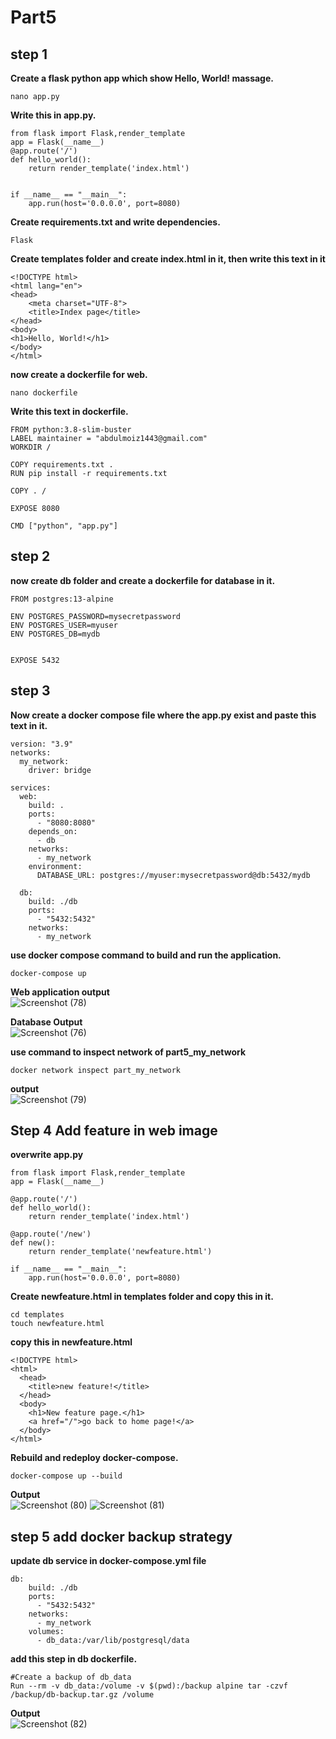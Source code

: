 # Part5
## step 1
**Create a flask python app which show Hello, World! massage.**
```
nano app.py
```
**Write this in app.py.**
```
from flask import Flask,render_template
app = Flask(__name__)
@app.route('/')
def hello_world():
    return render_template('index.html')


if __name__ == "__main__":
    app.run(host='0.0.0.0', port=8080)
```
**Create requirements.txt and write dependencies.**
```
Flask
```
**Create templates folder and create index.html in it, then write this text in it**
```
<!DOCTYPE html>
<html lang="en">
<head>
    <meta charset="UTF-8">
    <title>Index page</title>
</head>
<body>
<h1>Hello, World!</h1>
</body>
</html>
```
**now create a dockerfile for web.**
```
nano dockerfile
```
**Write this text in dockerfile.**
```
FROM python:3.8-slim-buster
LABEL maintainer = "abdulmoiz1443@gmail.com"
WORKDIR /

COPY requirements.txt .
RUN pip install -r requirements.txt

COPY . /

EXPOSE 8080

CMD ["python", "app.py"]
```
## step 2
**now create db folder and create a dockerfile for database in it.**
```
FROM postgres:13-alpine

ENV POSTGRES_PASSWORD=mysecretpassword
ENV POSTGRES_USER=myuser
ENV POSTGRES_DB=mydb


EXPOSE 5432
```
## step 3
**Now create a docker compose file where the app.py exist and paste this text in it.**
```
version: "3.9"
networks:
  my_network:
    driver: bridge

services:
  web:
    build: .
    ports:
      - "8080:8080"
    depends_on:
      - db
    networks:
      - my_network
    environment:
      DATABASE_URL: postgres://myuser:mysecretpassword@db:5432/mydb

  db:
    build: ./db
    ports:
      - "5432:5432"
    networks:
      - my_network

```
**use docker compose command to build and run the application.**
```
docker-compose up
```
**Web application output**<br />
![Screenshot (78)](https://user-images.githubusercontent.com/65711565/227806885-1f2eb091-120a-419c-9640-d18f5455b65d.png)

**Database Output**<br />
![Screenshot (76)](https://user-images.githubusercontent.com/65711565/227806587-1d9fd91a-43d6-4898-8cce-7e7b117dcc37.png)

**use command to inspect network of part5_my_network**
```
docker network inspect part_my_network
```
**output**<br />
![Screenshot (79)](https://user-images.githubusercontent.com/65711565/227807084-19e672f5-9d53-47aa-8094-25bb8956c16e.png)
## Step 4 Add feature in web image
**overwrite app.py**
```
from flask import Flask,render_template
app = Flask(__name__)

@app.route('/')
def hello_world():
    return render_template('index.html')

@app.route('/new')
def new():
    return render_template('newfeature.html')

if __name__ == "__main__":
    app.run(host='0.0.0.0', port=8080)
```
**Create newfeature.html in templates folder and copy this in it.**
```
cd templates
touch newfeature.html
```
**copy this in newfeature.html**
```
<!DOCTYPE html>
<html>
  <head>
    <title>new feature!</title>
  </head>
  <body>
    <h1>New feature page.</h1>
    <a href="/">go back to home page!</a>
  </body>
</html>
```
**Rebuild and redeploy docker-compose.**
```
docker-compose up --build
```
**Output**<br />
![Screenshot (80)](https://user-images.githubusercontent.com/65711565/228295303-5da16a21-cd94-4ade-96fb-36e7f2fadb10.png)
![Screenshot (81)](https://user-images.githubusercontent.com/65711565/228295343-44518da4-78fa-447a-9b47-acdf96e66daf.png)
## step 5 add docker backup strategy
**update db service in docker-compose.yml file**
```
db:
    build: ./db
    ports:
      - "5432:5432"
    networks:
      - my_network
    volumes:
      - db_data:/var/lib/postgresql/data
```
**add this step in db dockerfile.**
```
#Create a backup of db_data
Run --rm -v db_data:/volume -v $(pwd):/backup alpine tar -czvf /backup/db-backup.tar.gz /volume
```
**Output**<br />
![Screenshot (82)](https://user-images.githubusercontent.com/65711565/228297138-30492bcc-0d74-42aa-88d3-b6f79dca663a.png)
